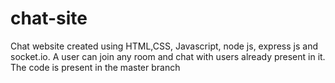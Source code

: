 # chat-site
Chat website created using HTML,CSS, Javascript, node js, express js and socket.io.
A user can join any room and chat with users already present in it. 
The code is present in the master branch


